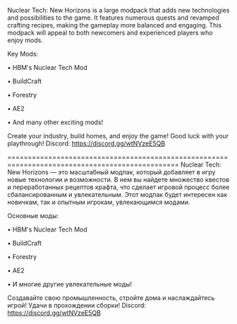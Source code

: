 Nuclear Tech: New Horizons is a large modpack that adds new technologies and possibilities to the game.
It features numerous quests and revamped crafting recipes, making the gameplay more balanced and engaging. 
This modpack will appeal to both newcomers and experienced players who enjoy mods.

Key Mods:

• HBM's Nuclear Tech Mod

• BuildCraft

• Forestry

• AE2

• And many other exciting mods!

Create your industry, build homes, and enjoy the game! Good luck with your playthrough!
Discord: https://discord.gg/wtNVzeE5QB

================================================================================================
Nuclear Tech: New Horizons — это масштабный модпак, который добавляет в игру новые технологии и возможности.
В нем вы найдете множество квестов и переработанных рецептов крафта, что сделает игровой процесс более сбалансированным и увлекательным.
Этот модпак будет интересен как новичкам, так и опытным игрокам, увлекающимся модами.

Основные моды:

• HBM's Nuclear Tech Mod

• BuildCraft

• Forestry

• AE2

• И многие другие увлекательные моды!

Создавайте свою промышленность, стройте дома и наслаждайтесь игрой! Удачи в прохождении сборки!
Discord: https://discord.gg/wtNVzeE5QB
